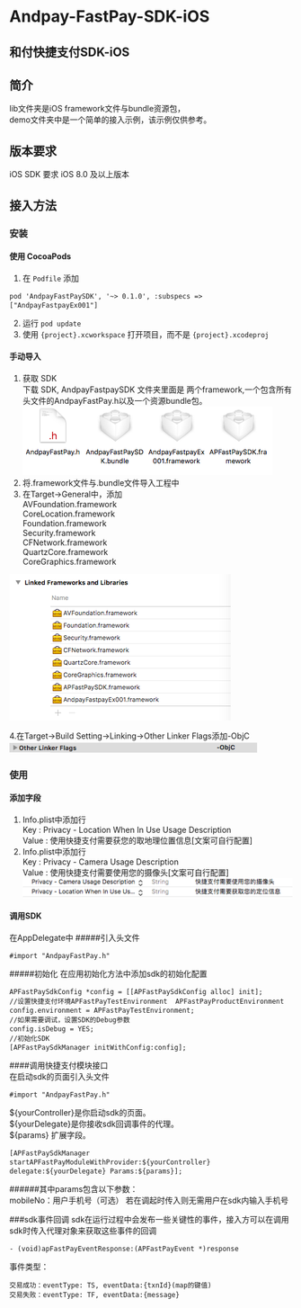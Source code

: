 Andpay-FastPay-SDK-iOS
===================
和付快捷支付SDK-iOS
-------------------
## 简介
lib文件夹是iOS framework文件与bundle资源包，<br/>
demo文件夹中是一个简单的接入示例，该示例仅供参考。

## 版本要求
iOS SDK 要求 iOS 8.0 及以上版本

## 接入方法
### 安装
#### 使用 CocoaPods
1. 在 `Podfile` 添加

```
pod 'AndpayFastPaySDK', '~> 0.1.0', :subspecs => ["AndpayFastpayEx001"]
```

2. 运行 `pod update`
3. 使用 `{project}.xcworkspace` 打开项目，而不是 `{project}.xcodeproj`

#### 手动导入
1. 获取 SDK<br/>
下载 SDK, AndpayFastpaySDK 文件夹里面是 两个framework,一个包含所有头文件的AndpayFastPay.h以及一个资源bundle包。<br/>
![](https://github.com/Andpay/Andpay-Fastpay-SDK-iOS/raw/master/img/sdkDir.png)
2. 将.framework文件与.bundle文件导入工程中
3. 在Target->General中，添加<br/>
AVFoundation.framework<br/>
CoreLocation.framework<br/>
Foundation.framework<br/>
Security.framework<br/>
CFNetwork.framework<br/>
QuartzCore.framework<br/>
CoreGraphics.framework<br/>

![](https://github.com/Andpay/Andpay-Fastpay-SDK-iOS/raw/master/img/dependencyFrameworks.png)

4.在Target->Build Setting->Linking->Other Linker Flags添加-ObjC<br/>
![](https://github.com/Andpay/Andpay-Fastpay-SDK-iOS/raw/master/img/otherLinkerFlags.png)
### 使用
#### 添加字段
1. Info.plist中添加行<br/>
   Key : Privacy - Location When In Use Usage Description<br/>
   Value : 使用快捷支付需要获您的取地理位置信息[文案可自行配置]<br />
2. Info.plist中添加行<br/>
	Key : Privacy - Camera Usage Description<br/>
	Value : 使用快捷支付需要使用您的摄像头[文案可自行配置]<br/>
![](https://github.com/Andpay/Andpay-Fastpay-SDK-iOS/raw/master/img/infoPlist.png)

#### 调用SDK

在AppDelegate中
#####引入头文件

```
#import "AndpayFastPay.h"
```
#####初始化
在应用初始化方法中添加sdk的初始化配置

```
APFastPaySdkConfig *config = [[APFastPaySdkConfig alloc] init];
//设置快捷支付环境APFastPayTestEnvironment  APFastPayProductEnvironment
config.environment = APFastPayTestEnvironment;
//如果需要调试，设置SDK的Debug参数
config.isDebug = YES;
//初始化SDK   
[APFastPaySdkManager initWithConfig:config];
```

####调用快捷支付模块接口<br/>
在启动sdk的页面引入头文件

```
#import "AndpayFastPay.h"
```
${yourController}是你启动sdk的页面。<br/>
${yourDelegate}是你接收sdk回调事件的代理。<br/>
${params} 扩展字段。<br/>

```
[APFastPaySdkManager startAPFastPayModuleWithProvider:${yourController} delegate:${yourDelegate} Params:${params}];
```
######其中params包含以下参数：<br/>
mobileNo：用户手机号（可选） 若在调起时传入则无需用户在sdk内输入手机号
	
###sdk事件回调
sdk在运行过程中会发布一些关键性的事件，接入方可以在调用sdk时传入代理对象来获取这些事件的回调<br/>
```
- (void)apFastPayEventResponse:(APFastPayEvent *)response
```

事件类型：<br/>
```
交易成功：eventType: TS, eventData:{txnId}(map的键值)
交易失败：eventType: TF, eventData:{message}
```
